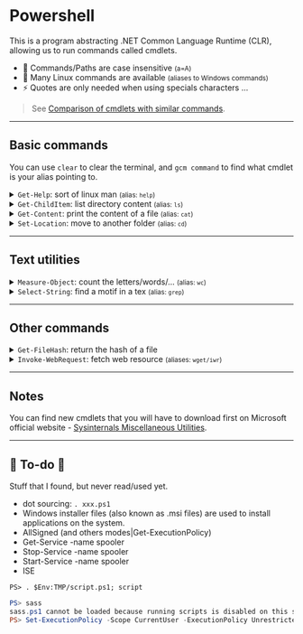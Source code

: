# Powershell

<div class="row row-cols-md-2"><div class="align-self-center">

This is a program abstracting .NET Common Language Runtime (CLR), allowing us to run commands called cmdlets.
</div><div>

* 🤯 Commands/Paths are case insensitive <small>(a=A)</small>
* 📝 Many Linux commands are available <small>(aliases to Windows commands)</small>
* ⚡ Quotes are only needed when using specials characters
...
</div></div>

> See [Comparison of cmdlets with similar commands](https://en.wikipedia.org/wiki/PowerShell#Comparison_of_cmdlets_with_similar_commands).

<hr class="sl">

## Basic commands

You can use `clear` to clear the terminal, and `gcm command` to find what cmdlet is your alias pointing to.

<details class="details-n mt-4">
<summary><code>Get-Help</code>: sort of linux man <small>(alias: <code>help</code>)</small></summary>

<div class="row row-cols-md-2 mx-0"><div>

The most useful command on Linux is `man`, and it's the same on Windows, with `Get-Help`.

```powershell
PS> Get-Help Get-ChildItem
```
</div><div>

If your "man" is quite empty, it's because you have to update it. Open a Powershell as administrator, and run Update-Help to update your help pages.

```powershell
PS> Update-Help
```
</div></div>
</details>

<details class="details-n">
<summary><code>Get-ChildItem</code>: list directory content <small>(alias: <code>ls</code>)</small></summary>
<div class="row row-cols-md-2 mx-0"><div>

List files in the current directory

```powershell
PS> Get-ChildItem
PS> Get-ChildItem .
PS> Get-ChildItem -Path .
```

List files in the directory "dir"

```powershell
PS> Get-ChildItem "dir"
PS> Get-ChildItem -Path "dir"
```

Filter files by pattern

```powershell
PS> Get-ChildItem "dir" -Filter "a*"
```
</div><div>

Show only files

```powershell
PS> Get-ChildItem -File
```

Show only folders

```powershell
PS> Get-ChildItem -Directory
```

Show only hidden files/folders

```powershell
PS> Get-ChildItem -Directory
```
</div></div>
</details>

<div class="row row-cols-md-2"><div>
<details class="details-n">
<summary><code>Get-Content</code>: print the content of a file <small>(alias: <code>cat</code>)</small></summary>

```powershell
PS> Get-Content file.txt
```
</details>
</div><div>
<details class="details-n">
<summary><code>Set-Location</code>: move to another folder <small>(alias: <code>cd</code>)</small></summary>

```powershell
PS> Set-Location "C:\\" # it works with one slash
PS> Set-Location
PS> Set-Location . # same
PS> Set-Location .. # parent
PS> Set-Location ~ # home
```
</details>
</div></div>

<hr class="sr">

## Text utilities

<div class="row row-cols-md-2 mt-4"><div>
<details class="details-n">
<summary><code>Measure-Object</code>: count the letters/words/... <small>(alias: <code>wc</code>)</small></summary>

```powershell
PS> Get-Content path_to_some_file  | Measure-Object
PS> Get-Content path_to_some_file  | Measure-Object -Word
PS> Get-Content path_to_some_file  | Measure-Object -Line -Character -Word
PS> Get-Content path_to_some_file  | Measure-Object -Minimum -Maximum
```
</details>
</div><div>
<details class="details-n">
<summary><code>Select-String</code>: find a motif in a tex <small>(alias: <code>grep</code>)</small></summary>

```powershell
PS> Select-String -Pattern 'some_pattern' -Path path_to_some_file
```
</details>
</div></div>

<hr class="sl">

## Other commands

<div class="row row-cols-md-2 mt-4"><div>

<details class="details-n">
<summary><code>Get-FileHash</code>: return the hash of a file</summary>

```powershell
PS> Get-FileHash path_to_file
PS> Get-FileHash path_to_file -Algorithm MD5
```

</details>
</div><div>

<details class="details-n">
<summary><code>Invoke-WebRequest</code>: fetch web resource <small>(aliases: <code>wget/iwr</code>)</small></summary>

```powershell
PS> Invoke-WebRequest URL -o output
PS> Invoke-WebRequest -uri URL -outfile output
```
</details>
</div></div>

<hr class="sr">

## Notes

You can find new cmdlets that you will have to download first on Microsoft official website - [Sysinternals Miscellaneous Utilities](https://learn.microsoft.com/en-us/sysinternals/downloads/misc-utilities).

<hr class="sep-both">

## 👻 To-do 👻

Stuff that I found, but never read/used yet.

<div class="row row-cols-md-2"><div>

* dot sourcing: `. xxx.ps1`
* Windows installer files (also known as .msi files) are used to install applications on the system. 
* AllSigned (and others modes|Get-ExecutionPolicy)
* Get-Service -name spooler 
* Stop-Service -name spooler 
* Start-Service -name spooler 
* ISE

```
PS> . $Env:TMP/script.ps1; script
```
</div><div>

```powershell
PS> sass
sass.ps1 cannot be loaded because running scripts is disabled on this system. For more information, see about_Execution_Policies at https:/go.microsoft.com/fwlink/?LinkID=135170.
PS> Set-ExecutionPolicy -Scope CurrentUser -ExecutionPolicy Unrestricted
```
</div></div>